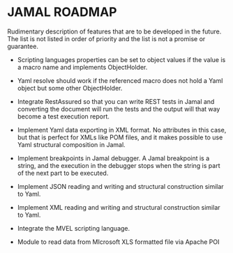 JAMAL ROADMAP
=============

Rudimentary description of features that are to be developed in the future. The list is not listed in order of priority
and the list is not a promise or guarantee. 

- Scripting languages properties can be set to object values if the value is a macro name and implements ObjectHolder.

- Yaml resolve should work if the referenced macro does not hold a Yaml object but some other ObjectHolder.

- Integrate RestAssured so that you can write REST tests in Jamal and converting the document will run the tests and the
  output will that way become a test execution report.

- Implement Yaml data exporting in XML format. No attributes in this case, but that is perfect for XMLs like POM files,
  and it makes possible to use Yaml structural composition in Jamal.

- Implement breakpoints in Jamal debugger. A Jamal breakpoint is a string, and the execution in the debugger stops when
  the string is part of the next part to be executed.

- Implement JSON reading and writing and structural construction similar to Yaml.

- Implement XML reading and writing and structural construction similar to Yaml.

- Integrate the MVEL scripting language.

- Module to read data from MIcrosoft XLS formatted file via Apache POI